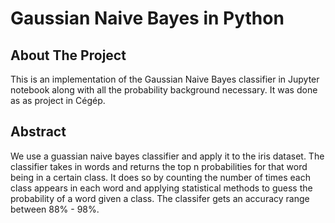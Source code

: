 # Gaussian Naive Bayes in Python
## About The Project
This is an implementation of the Gaussian Naive Bayes classifier in Jupyter notebook along with all the probability background necessary. It was done as as project in Cégép.

## Abstract
We use a guassian naive bayes classifier and apply it to the iris dataset.
The classifier takes in words and returns the top n probabilities for that word being in a certain class. It does so by counting the number of times each class appears in each word and applying statistical methods to guess the probability of a word given a class. The classifer gets an accuracy range between 88% - 98%.


